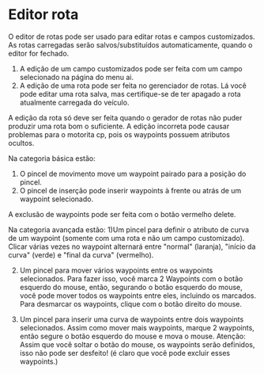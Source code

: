 # Editor rota


O editor de rotas pode ser usado para editar rotas e campos customizados.
As rotas carregadas serão salvos/substituídos automaticamente, quando o editor for fechado.

1) A edição de um campo customizados pode ser feita com um campo selecionado na página do menu ai.
2) A edição de uma rota pode ser feita no gerenciador de rotas.
    Lá você pode editar uma rota salva, mas certifique-se de ter apagado a rota atualmente carregada do veículo.

A edição da rota só deve ser feita quando o gerador de rotas não puder produzir uma rota bom o suficiente.
A edição incorreta pode causar problemas para o motorita cp, pois os waypoints possuem atributos ocultos.



Na categoria básica estão:
1) O pincel de movimento move um waypoint pairado para a posição do pincel.
2) O pincel de inserção pode inserir waypoints à frente ou atrás de um waypoint selecionado.

A exclusão de waypoints pode ser feita com o botão vermelho delete.



Na categoria avançada estão:
1)Um pincel para definir o atributo de curva de um waypoint (somente com uma rota e não um campo customizado).
Clicar várias vezes no waypoint alternará entre "normal" (laranja), "início da curva" (verde) e "final da curva" (vermelho).

2) Um pincel para mover vários waypoints entre os waypoints selecionados.
Para fazer isso, você marca 2 Waypoints com o botão esquerdo do mouse, então, segurando o botão esquerdo do mouse, você pode mover todos os waypoints entre eles, incluindo os marcados.
Para desmarcar os waypoints, clique com o botão direito do mouse.

3) Um pincel para inserir uma curva de waypoints entre dois waypoints selecionados.
Assim como mover mais waypoints, marque 2 waypoints, então segure o botão esquerdo do mouse e mova o mouse.
Atenção: Assim que você soltar o botão do mouse, os waypoints serão definidos, isso não pode ser desfeito! (é claro que você pode excluir esses waypoints.)
 

